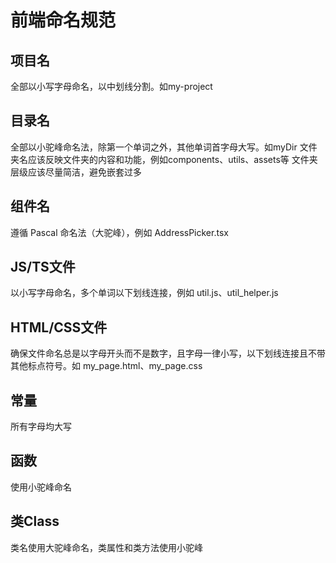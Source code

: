 # 前端命名规范

## 项目名

全部以小写字母命名，以中划线分割。如my-project

## 目录名

全部以小驼峰命名法，除第一个单词之外，其他单词首字母大写。如myDir
文件夹名应该反映文件夹的内容和功能，例如components、utils、assets等
文件夹层级应该尽量简洁，避免嵌套过多

## 组件名

遵循 Pascal 命名法（大驼峰），例如 AddressPicker.tsx

## JS/TS文件

以小写字母命名，多个单词以下划线连接，例如 util.js、util_helper.js

## HTML/CSS文件

确保文件命名总是以字母开头而不是数字，且字母一律小写，以下划线连接且不带其他标点符号。如 my_page.html、my_page.css

## 常量

所有字母均大写

## 函数

使用小驼峰命名

## 类Class

类名使用大驼峰命名，类属性和类方法使用小驼峰
